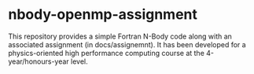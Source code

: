# nbody-openmp-assignment

This repository provides a simple Fortran N-Body code along with an associated assignment (in docs/assignemnt). It has been developed for a physics-oriented high performance computing course at the 4-year/honours-year level.

